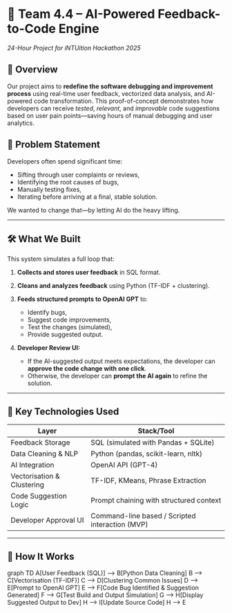 # 🧠 Team 4.4 – AI-Powered Feedback-to-Code Engine  
_24-Hour Project for iNTUition Hackathon 2025_

## 🚀 Overview

Our project aims to **redefine the software debugging and improvement process** using real-time user feedback, vectorized data analysis, and AI-powered code transformation. This proof-of-concept demonstrates how developers can receive *tested*, *relevant*, and *improvable* code suggestions based on user pain points—saving hours of manual debugging and user analytics.

## 🎯 Problem Statement

Developers often spend significant time:
- Sifting through user complaints or reviews,
- Identifying the root causes of bugs,
- Manually testing fixes,
- Iterating before arriving at a final, stable solution.

We wanted to change that—by letting AI do the heavy lifting.

---

## 🛠️ What We Built

This system simulates a full loop that:
1. **Collects and stores user feedback** in SQL format.
2. **Cleans and analyzes feedback** using Python (TF-IDF + clustering).
3. **Feeds structured prompts to OpenAI GPT** to:
   - Identify bugs,
   - Suggest code improvements,
   - Test the changes (simulated),
   - Provide suggested output.

4. **Developer Review UI:**
   - If the AI-suggested output meets expectations, the developer can **approve the code change with one click**.
   - Otherwise, the developer can **prompt the AI again** to refine the solution.

---

## 🧩 Key Technologies Used

| Layer                  | Stack/Tool                         |
|------------------------|------------------------------------|
| Feedback Storage       | SQL (simulated with Pandas + SQLite) |
| Data Cleaning & NLP    | Python (pandas, scikit-learn, nltk) |
| AI Integration         | OpenAI API (GPT-4)                 |
| Vectorisation & Clustering | TF-IDF, KMeans, Phrase Extraction |
| Code Suggestion Logic  | Prompt chaining with structured context |
| Developer Approval UI  | Command-line based / Scripted interaction (MVP)

---

## 🧠 How It Works

graph TD
    A[User Feedback (SQL)] --> B[Python Data Cleaning]
    B --> C[Vectorisation (TF-IDF)]
    C --> D[Clustering Common Issues]
    D --> E[Prompt to OpenAI GPT]
    E --> F[Code Bug Identified & Suggestion Generated]
    F --> G[Test Build and Output Simulation]
    G --> H[Display Suggested Output to Dev]
    H --> I[Update Source Code]
    H --> E

